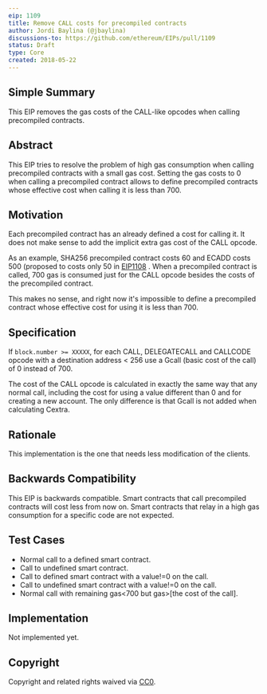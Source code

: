 ```yaml
---
eip: 1109
title: Remove CALL costs for precompiled contracts
author: Jordi Baylina (@jbaylina)
discussions-to: https://github.com/ethereum/EIPs/pull/1109
status: Draft
type: Core
created: 2018-05-22
---
```


## Simple Summary

This EIP removes the gas costs of the CALL-like opcodes when calling precompiled contracts.

## Abstract

This EIP tries to resolve the problem of high gas consumption when calling precompiled contracts with a small gas cost. Setting the gas costs to 0 when calling a precompiled  contract allows to define precompiled contracts whose effective cost when calling it is less than 700.

## Motivation

Each precompiled contract has an already defined a cost for calling it. It does not make sense to add the implicit extra gas cost of the CALL opcode.

As an example, SHA256 precompiled contract costs 60 and ECADD costs 500 (proposed to costs only 50 in [EIP1108](https://github.com/ethereum/EIPs/pull/1108) . When a precompiled contract is called, 700 gas is consumed just for the CALL opcode besides the costs of the precompiled contract.

This makes no sense, and right now it's impossible to define a precompiled contract whose effective cost for using it is less than 700.

## Specification

If `block.number >= XXXXX`, for each CALL, DELEGATECALL and CALLCODE opcode with a destination address < 256 use a Gcall (basic cost of the call) of 0  instead of 700.

The cost of the CALL opcode is calculated in exactly the same way that any normal call, including the cost for using a value different than 0 and for creating a new account. The only difference is that Gcall is not added when calculating Cextra.

## Rationale

This implementation is the one that needs less modification of the clients.

## Backwards Compatibility

This EIP is backwards compatible.  Smart contracts that call precompiled contracts will cost less from now on. Smart contracts that relay in a high gas consumption for a specific code are not expected.

## Test Cases

- Normal call to a defined smart contract.
- Call to undefined smart contract.
- Call to defined smart contract with a value!=0 on the call.
- Call to undefined smart contract with a value!=0 on the call.
- Normal call with remaining gas<700 but gas>[the cost of the call].

## Implementation

Not implemented yet.

## Copyright
Copyright and related rights waived via [CC0](https://creativecommons.org/publicdomain/zero/1.0/).
